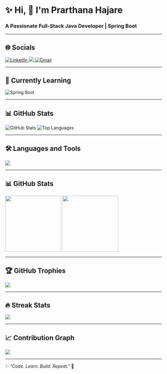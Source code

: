 <h1>✨ Hi, 👋 I'm Prarthana Hajare</h1>

<h3> A Passionate Full-Stack Java Developer | Spring Boot </h3>

--- 

## 🌐 Socials
 <a href="https://www.linkedin.com/in/prarthana-hajare-24645535b" target="_blank">
    <img src="https://img.shields.io/badge/LinkedIn-Prarthana%20Hajare-blue?style=for-the-badge&logo=linkedin" alt="LinkedIn"/>
  </a>
  <a href="https://github.com/prarthana282002" target="_blank"><img src="https://img.shields.io/badge/GitHub-prarthana282002-black?style=for-thebadge&logo=github"/</a>
  <a href="mailto:prarthanahajare28@gmail.com" target="_blank">
    <img src="https://img.shields.io/badge/Gmail-Contact%20Me-red?style=for-the-badge&logo=gmail" alt="Gmail"/>
  </a>

  ---
  
## 🌱 Currently Learning

![Spring Boot](https://img.shields.io/badge/Learning-SpringBoot-brightgreen?style=for-the-badge&logo=spring)

---

## 📊 GitHub Stats
  <img src="https://github-readme-stats.vercel.app/api?username=prarthana282002&show_icons=true&theme=tokyonight&count_private=true" alt="GitHub Stats" />
  <img src="https://github-readme-stats.vercel.app/api/top-langs/?username=prarthana282002&layout=compact&theme=tokyonight" alt="Top Languages" />

---

## 🛠 Languages and Tools
  <img src="https://skillicons.dev/icons?i=java,spring,react,,mysql,hibernate,git,github,html,css,js" />

---

## 📊 GitHub Stats
  <img src="https://github-readme-stats.vercel.app/api?username=prarthana282002&show_icons=true&theme=tokyonight" height="180em" />
  <img src="https://github-readme-stats.vercel.app/api/top-langs/?username=prarthana282002&layout=compact&theme=tokyonight" height="180em"/>

---

## 🏆 GitHub Trophies
  <img src="https://github-profile-trophy.vercel.app/?username=prarthana282002&theme=radical&margin-w=15&margin-h=15&row=1" />

---

## 🔥 Streak Stats
  <img src="https://github-readme-streak-stats.herokuapp.com/?user=prarthana282002&theme=radical" />

---

## 📈 Contribution Graph
  <img src="https://github-readme-activity-graph.vercel.app/graph?username=prarthana282002&theme=react-dark&hide_border=true" />

---

✨ _"Code. Learn. Build. Repeat."_ 🚀


